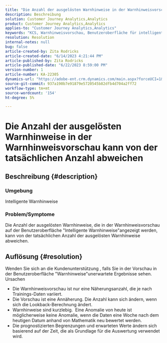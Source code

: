 ```yaml
---
title: "Die Anzahl der ausgelösten Warnhinweise in der Warnhinweisvorschau kann von der tatsächlichen Anzahl abweichen"
description: Beschreibung
solution: Customer Journey Analytics,Analytics
product: Customer Journey Analytics,Analytics
applies-to: "Customer Journey Analytics,Analytics"
keywords: "KCS, Warnhinweisvorschau, Benutzeroberfläche für intelligente Warnhinweise, Adobe Analytics"
resolution: Resolution
internal-notes: null
bug: false
article-created-by: Zita Rodricks
article-created-date: "6/14/2023 4:21:44 PM"
article-published-by: Zita Rodricks
article-published-date: "6/22/2023 8:59:00 PM"
version-number: 1
article-number: KA-22305
dynamics-url: "https://adobe-ent.crm.dynamics.com/main.aspx?forceUCI=1&pagetype=entityrecord&etn=knowledgearticle&id=76121687-cf0a-ee11-8f6e-6045bd006239"
source-git-commit: 937a190b7e91879e5720545b82dfb4d704a2ff72
workflow-type: tm+mt
source-wordcount: '154'
ht-degree: 5%

---
```


# Die Anzahl der ausgelösten Warnhinweise in der Warnhinweisvorschau kann von der tatsächlichen Anzahl abweichen

## Beschreibung {#description}


### Umgebung

Intelligente Warnhinweise



### <b>Problem/Symptome</b>

Die Anzahl der ausgelösten Warnhinweise, die in der Warnhinweisvorschau auf der Benutzeroberfläche &quot;Intelligente Warnhinweise&quot;angezeigt werden, kann von der tatsächlichen Anzahl der ausgelösten Warnhinweise abweichen.






## Auflösung {#resolution}


Wenden Sie sich an die Kundenunterstützung , falls Sie in der Vorschau in der Benutzeroberfläche &quot;Warnhinweise&quot;unerwartete Ergebnisse sehen.
<br>Ursachen<br>
- Die Warnhinweisvorschau ist nur eine Näherungsanzahl, die je nach Trainings-Daten variiert.
- Die Vorschau ist eine Annäherung. Die Anzahl kann sich ändern, wenn sich die Lookback-Berechnung ändert.
- Warnhinweise sind kurzlebig.  Eine Anomalie von heute ist möglicherweise keine Anomalie, wenn die Daten eine Woche nach dem heutigen Datum anhand von Mathematik neu bewertet werden.
- Die prognostizierten Begrenzungen und erwarteten Werte ändern sich basierend auf der Zeit, die als Grundlage für die Auswertung verwendet wird.

